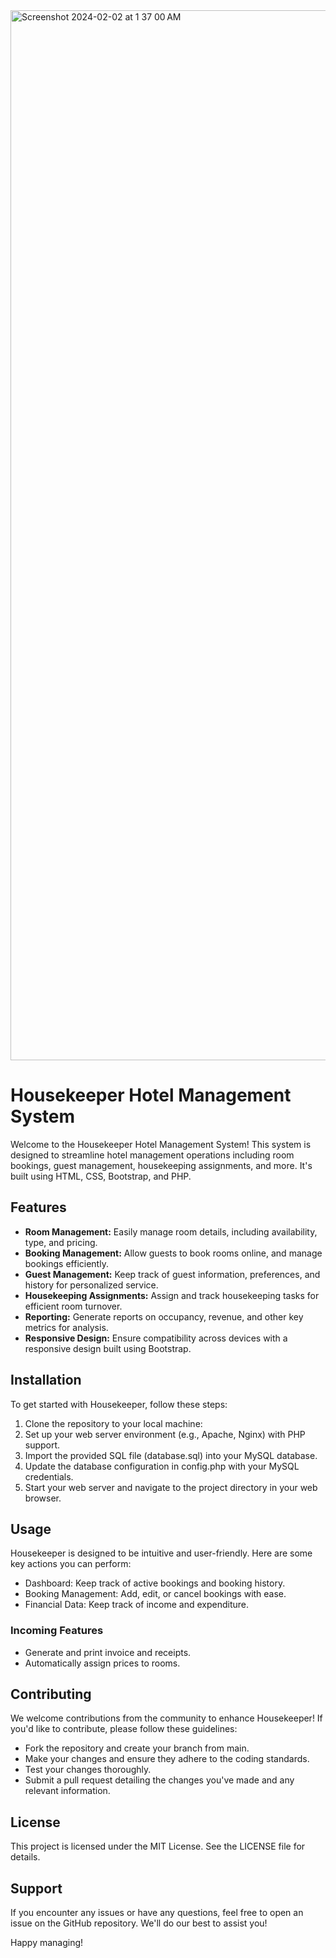 
<img width="1680" alt="Screenshot 2024-02-02 at 1 37 00 AM" src="https://github.com/Joelisking/housekeeper/assets/93987931/76455e52-ebd4-4998-a2bb-c18d0d7b3658">

# Housekeeper Hotel Management System

Welcome to the Housekeeper Hotel Management System! This system is designed to streamline hotel management operations including room bookings, guest management, housekeeping assignments, and more. It's built using HTML, CSS, Bootstrap, and PHP.

## Features

- **Room Management:** Easily manage room details, including availability, type, and pricing.
- **Booking Management:** Allow guests to book rooms online, and manage bookings efficiently.
- **Guest Management:** Keep track of guest information, preferences, and history for personalized service.
- **Housekeeping Assignments:** Assign and track housekeeping tasks for efficient room turnover.
- **Reporting:** Generate reports on occupancy, revenue, and other key metrics for analysis.
- **Responsive Design:** Ensure compatibility across devices with a responsive design built using Bootstrap.

## Installation

To get started with Housekeeper, follow these steps:

1. Clone the repository to your local machine:
2. Set up your web server environment (e.g., Apache, Nginx) with PHP support.
3. Import the provided SQL file (database.sql) into your MySQL database.
4. Update the database configuration in config.php with your MySQL credentials.
5. Start your web server and navigate to the project directory in your web browser.


## Usage
Housekeeper is designed to be intuitive and user-friendly. Here are some key actions you can perform:

- Dashboard: Keep track of active bookings and booking history.
- Booking Management: Add, edit, or cancel bookings with ease.
- Financial Data: Keep track of income and expenditure.

### Incoming Features
- Generate and print invoice and receipts.
- Automatically assign prices to rooms.


## Contributing
We welcome contributions from the community to enhance Housekeeper! If you'd like to contribute, please follow these guidelines:

- Fork the repository and create your branch from main.
- Make your changes and ensure they adhere to the coding standards.
- Test your changes thoroughly.
- Submit a pull request detailing the changes you've made and any relevant information.

## License
This project is licensed under the MIT License. See the LICENSE file for details.

## Support
If you encounter any issues or have any questions, feel free to open an issue on the GitHub repository. We'll do our best to assist you!

Happy managing!
